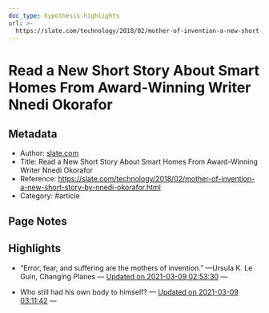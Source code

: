```yaml
---
doc_type: hypothesis-highlights
url: >-
  https://slate.com/technology/2018/02/mother-of-invention-a-new-short-story-by-nnedi-okorafor.html
---
```

# Read a New Short Story About Smart Homes From Award-Winning Writer Nnedi Okorafor

## Metadata
- Author: [slate.com]()
- Title: Read a New Short Story About Smart Homes From Award-Winning Writer Nnedi Okorafor
- Reference: https://slate.com/technology/2018/02/mother-of-invention-a-new-short-story-by-nnedi-okorafor.html
- Category: #article

## Page Notes


## Highlights
- “Error, fear, and suffering are the mothers of invention.” —Ursula K. Le Guin, Changing Planes — [Updated on 2021-03-09 02:53:30](https://hyp.is/MUfg6IA3EeuIvods7x286A/slate.com/technology/2018/02/mother-of-invention-a-new-short-story-by-nnedi-okorafor.html)  — 

- Who still had his own body to himself? — [Updated on 2021-03-09 03:11:42](https://hyp.is/vCsTLIA5Eeuv4wPDGI2y0A/slate.com/technology/2018/02/mother-of-invention-a-new-short-story-by-nnedi-okorafor.html)  — 


